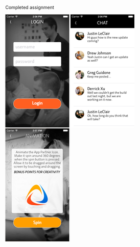 Completed assignment

![screenshot1](/screenshots/screenshot1.png "screenshot1")
![screenshot2](/screenshots/screenshot2.png "screenshot2")
![screenshot3](/screenshots/screenshot3.png "screenshot3")